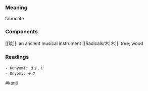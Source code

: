 ### Meaning

fabricate

### Components

[[筑]]: an ancient musical instrument [[Radicals/木|木]]: tree; wood

### Readings

```
- Kunyomi: きず.く
- Onyomi: チク
```

#kanji